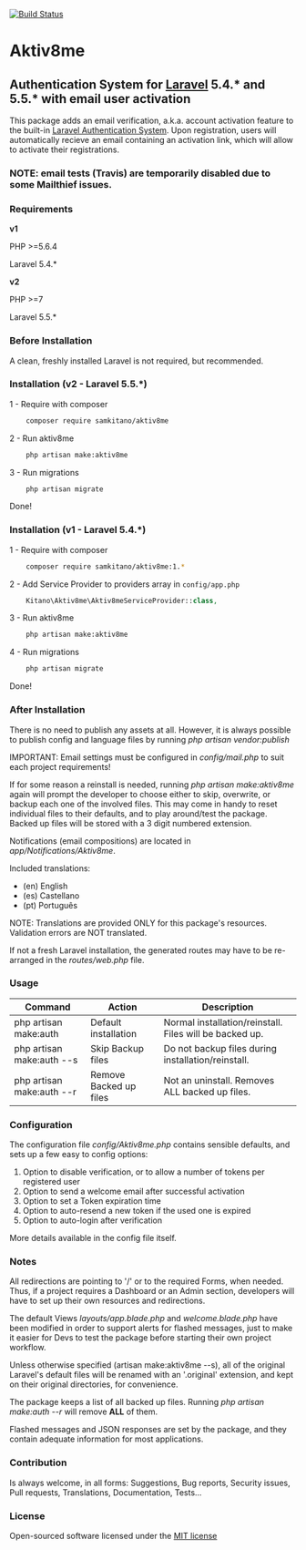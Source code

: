 [![Build Status](https://travis-ci.org/samkitano/aktiv8me.svg?branch=master)](https://travis-ci.org/samkitano/aktiv8me)
# Aktiv8me

## Authentication System for [Laravel](https://laravel.com) 5.4.* and 5.5.* with email user activation

This package adds an email verification, a.k.a. account activation feature to the built-in
[Laravel Authentication System](https://laravel.com/docs/5.5/authentication#authentication-quickstart).
Upon registration, users will automatically recieve an email containing an activation link, which will allow to
activate their registrations.

### NOTE: email tests (Travis) are temporarily disabled due to some Mailthief issues.

### Requirements
**v1**

PHP >=5.6.4

Laravel 5.4.*

**v2**

PHP >=7

Laravel 5.5.*

### Before Installation
A clean, freshly installed Laravel is not required, but recommended.

### Installation (v2 - Laravel 5.5.*)

1 - Require with composer
```bash
    composer require samkitano/aktiv8me
```
2 - Run aktiv8me
```bash
    php artisan make:aktiv8me
```

3 - Run migrations
```bash
    php artisan migrate
```
Done!

### Installation (v1 - Laravel 5.4.*)

1 - Require with composer
```bash
    composer require samkitano/aktiv8me:1.*
```
2 - Add Service Provider to providers array in ```config/app.php```

```php
    Kitano\Aktiv8me\Aktiv8meServiceProvider::class,
```
3 - Run aktiv8me
```bash
    php artisan make:aktiv8me
```

4 - Run migrations
```bash
    php artisan migrate
```
Done!

### After Installation
There is no need to publish any assets at all. However, it is always possible to publish
config and language files by running *php artisan vendor:publish*

IMPORTANT: Email settings must be configured in *config/mail.php* to suit each project requirements!

If for some reason a reinstall is needed, running *php artisan make:aktiv8me* again will
prompt the developer to choose either to skip, overwrite, or backup each one of the involved files.
This may come in handy to reset individual files to their defaults, and to play around/test the package.
Backed up files will be stored with a 3 digit numbered extension.

Notifications (email compositions) are located in *app/Notifications/Aktiv8me*.

Included translations:

- (en) English
- (es) Castellano
- (pt) Português

NOTE: Translations are provided ONLY for this package's resources. Validation errors are NOT translated.

If not a fresh Laravel installation, the generated routes may have to be re-arranged in the *routes/web.php* file.

### Usage
| Command                   | Action                 | Description                                                   |
| ------------------------- | ---------------------- | ------------------------------------------------------------- |
| php artisan make:auth     | Default installation   | Normal installation/reinstall. Files will be backed up.       |
| php artisan make:auth --s | Skip Backup files      | Do not backup files during installation/reinstall.            |
| php artisan make:auth --r | Remove Backed up files | Not an uninstall. Removes ALL backed up files.                |

### Configuration
The configuration file *config/Aktiv8me.php* contains sensible defaults, and sets up a few easy to config options:

1) Option to disable verification, or to allow a number of tokens per registered user
2) Option to send a welcome email after successful activation
3) Option to set a Token expiration time
4) Option to auto-resend a new token if the used one is expired
5) Option to auto-login after verification

More details available in the config file itself.

### Notes
All redirections are pointing to '/' or to the required Forms, when needed.
Thus, if a project requires a Dashboard or an Admin section, developers will have to set up their own
resources and redirections.

The default Views *layouts/app.blade.php* and *welcome.blade.php* have been modified in order to
support alerts for flashed messages, just to make it easier for Devs to test the package before starting
their own project workflow.

Unless otherwise specified (artisan make:aktiv8me --s), all of the original Laravel's default
files will be renamed with an '.original' extension, and kept on their original directories, for convenience.

The package keeps a list of all backed up files. Running *php artisan make:auth --r* will remove **ALL** of them.

Flashed messages and JSON responses are set by the package, and they contain adequate information for most
applications.

### Contribution
Is always welcome, in all forms: Suggestions, Bug reports, Security issues, Pull requests,
Translations, Documentation, Tests...

### License

Open-sourced software licensed under the [MIT license](http://opensource.org/licenses/MIT)
